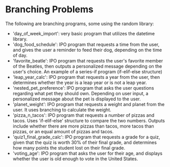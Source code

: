# Branching Problems
The following are branching programs, some using the random library:
* 'day_of_week_import': very basic program that utilizes the datetime library. 
* 'dog_food_schedule': IPO program that requests a time from the user, and gives the user a reminder to feed their dog, depending on the time of day. 
* 'favorite_beatle': IPO program that requests the user's favorite member of the Beatles, then outputs a personalized message depending on the user's choice. An example of a series-if program (if-elif-else structure)
* 'leap_year_calc': IPO program that requests a year from the user, then determines whether the year is a leap year or is not a leap year.
* 'nested_pet_preference': IPO program that asks the user questions regarding what pet they should own. Depending on user input, a personalized message about the pet is displayed to the user. 
* 'planet_weight': IPO program that requests a weight and planet from the user. It uses branching to calculate the weight.
* 'pizza_n_tacos': IPO program that requests a number of pizzas and tacos. Uses 'if-elif-else' structure to compare the two numbers. Outputs include whether there are more pizzas than tacos, more tacos than pizzas, or an equal amount of pizzas and tacos.
* 'quiz1_final_grade_calc': IPO program that requests a grade for a quiz, given that the quiz is worth 30% of their final grade, and determines how many points the student lost on their final grade.
* 'voting_age': IPO program that asks the user for their age, and displays whether the user is old enough to vote in the United States. 
